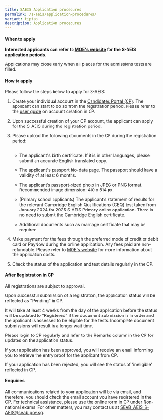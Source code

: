 ```yaml
---
title: SAEIS Application procedures
permalink: /s-aeis/application-procedures/
variant: tiptap
description: Application procedures
---
```

<h4><strong>When to apply</strong></h4>
<p><strong>Interested applicants can refer to <a href="https://safe.menlosecurity.com/https://www.moe.gov.sg/international-students/s-aeis/apply" rel="noopener noreferrer nofollow" target="_blank"><u>MOE's website</u></a>&nbsp;for the S-AEIS application periods.</strong>
</p>
<p>Applications may close early when all places for the admissions tests
are filled.</p>
<h4><strong>How to apply</strong></h4>
<p>Please follow the steps below to apply for S-AEIS:</p>
<ol data-tight="true" class="tight">
<li>
<p>Create your individual account in the&nbsp;<a href="https://myexams.seab.gov.sg/auth/login" rel="noopener noreferrer" target="_blank"><u>Candidates Portal (CP)</u></a>.
The applicant can start to do so from the registration period. Please refer
to the <a href="https://go.gov.sg/s-aeis-user-guide-for-candidates-portal" rel="noopener nofollow" target="_blank">user guide</a> on
account creation in CP.
<br>
</p>
</li>
<li>
<p>Upon successful creation of your CP account, the applicant can apply for
the S-AEIS during the registration period.
<br>
</p>
</li>
<li>
<p>Please upload the following documents in the CP during the registration
period:
<br>
<br>
</p>
<ul data-tight="true" class="tight">
<li>
<p>The applicant's birth certificate. If it is in other languages, please
submit an accurate English translated copy.</p>
</li>
<li>
<p>The applicant's passport bio-data page. The passport should have a validity
of at least 6 months.</p>
</li>
<li>
<p>The applicant’s passport-sized photo in JPEG or PNG format. Recommended
image dimension: 410 x 514 px.</p>
</li>
<li>
<p>(Primary school applicants) The applicant’s statement of results for the
relevant Cambridge English Qualifications (CEQ) test taken from January
2024 for 2025 S-AEIS Primary online application. There is no need to submit
the Cambridge English certificate.</p>
</li>
<li>
<p>Additional documents such as marriage certificate that may be required.
<br>
</p>
</li>
</ul>
</li>
<li>
<p>Make payment for the fees through the preferred mode of credit or debit
card or PayNow during the online application. Any fees paid are non-refundable.
Please refer to <a href="https://www.moe.gov.sg/international-students/s-aeis/apply" rel="noopener noreferrer nofollow" target="_blank"><u>MOE's website</u></a> for
more information about the application costs.
<br>
</p>
</li>
<li>
<p>Check the status of the application and test details regularly in the
CP.</p>
</li>
</ol>
<h4><strong>After Registration in CP</strong></h4>
<p>All registrations are subject to approval.</p>
<p>Upon successful submission of a registration, the application status will
be reflected as "Pending" in CP.</p>
<p>It will take at least 4 weeks from the day of the application before the
status will be updated to “Registered” if the document submission is in
order and the applicant is assessed to be eligible for the tests. Incomplete
document submissions will result in a longer wait time.</p>
<p>Please login to CP regularly and refer to the Remarks column in the CP
for updates on the application status.</p>
<p>If your application has been approved, you will receive an email informing
you to retrieve the entry proof for the applicant from CP.</p>
<p>If your application has been rejected, you will see the status of 'ineligible'
reflected in CP.</p>
<h4><strong>Enquiries</strong></h4>
<p>All communications related to your application will be via email, and
therefore, you should check the email account you have registered in the
CP. For technical assistance, please use the online form in CP under Non-national
exams. For other matters, you may contact us at <a href="mailto:SEAB_AEIS_S-AEIS@seab.gov.sg" rel="noopener noreferrer nofollow" target="_blank"><u>SEAB_AEIS_S-AEIS@seab.gov.sg</u></a>.</p>